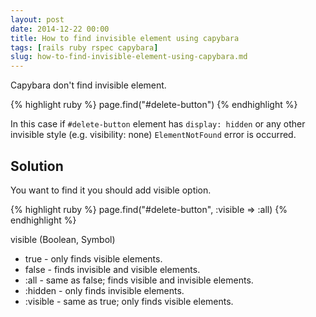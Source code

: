 ```yaml
---
layout: post
date: 2014-12-22 00:00
title: How to find invisible element using capybara
tags: [rails ruby rspec capybara]
slug: how-to-find-invisible-element-using-capybara.md
---
```


Capybara don't find invisible element.

{% highlight ruby %}
page.find("#delete-button")
{% endhighlight %}

In this case if `#delete-button` element has `display: hidden` or any other invisible style (e.g. visibility: none) `ElementNotFound` error is occurred.

## Solution

You want to find it you should add visible option.

{% highlight ruby %}
page.find("#delete-button", :visible => :all)
{% endhighlight %}

visible (Boolean, Symbol)

* true - only finds visible elements.
* false - finds invisible and visible elements.
* :all - same as false; finds visible and invisible elements.
* :hidden - only finds invisible elements.
* :visible - same as true; only finds visible elements.
